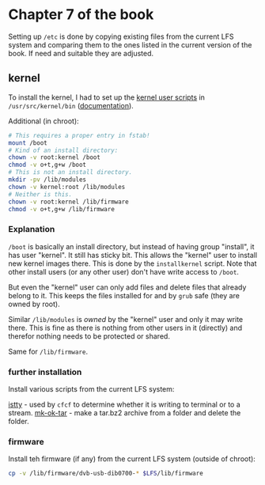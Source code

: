 # Chapter 7 of the book

Setting up `/etc` is done by copying existing files from the current LFS system and comparing them to the ones listed in the current version of the book. If need and suitable they are adjusted.

## kernel

To install the kernel, I had to set up the [kernel user scripts](../../usr/src/kernel/bin) in `/usr/src/kernel/bin` ([documentation](../kernel.md)).

Additional (in chroot):
```BASH
# This requires a proper entry in fstab!
mount /boot
# Kind of an install directory:
chown -v root:kernel /boot
chmod -v o+t,g+w /boot
# This is not an install directory.
mkdir -pv /lib/modules
chown -v kernel:root /lib/modules
# Neither is this.
chown -v root:kernel /lib/firmware
chmod -v o+t,g+w /lib/firmware
```

### Explanation

`/boot` is basically an install directory, but instead of having group "install", it has user "kernel". It still has sticky bit. This allows the "kernel" user to install new kernel images there. This is done by the `installkernel` script. Note that other install users (or any other user) don't have write access to `/boot`.

But even the "kernel" user can only add files and delete files that already belong to it. This keeps the files installed for and by `grub` safe (they are owned by root).

Similar `/lib/modules` is *owned* by the "kernel" user and only it may write there. This is fine as there is nothing from other users in it (directly) and therefor nothing needs to be protected or shared.

Same for `/lib/firmware`.

### further installation

Install various scripts from the current LFS system:

[istty](../../usr/bin/istty) - used by `cfcf` to determine whether it is writing to terminal or to a stream.
[mk-ok-tar](../../usr/bin/mk-ok-tar) - make a tar.bz2 archive from a folder and delete the folder.

### firmware

Install teh firmware (if any) from the current LFS system (outside of chroot):
```BASH
cp -v /lib/firmware/dvb-usb-dib0700-* $LFS/lib/firmware
```
